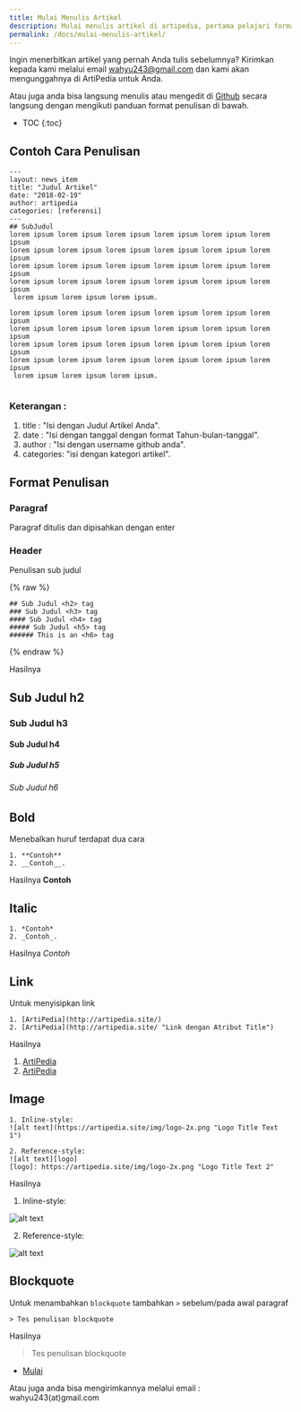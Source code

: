 ```yaml
---
title: Mulai Menulis Artikel
description: Mulai menulis artikel di artipedia, pertama pelajari format penulisan, mendaftar di github, dan fork repository.
permalink: /docs/mulai-menulis-artikel/
---
```


Ingin menerbitkan artikel yang pernah Anda tulis sebelumnya? Kirimkan kepada kami melalui email wahyu243@gmail.com dan kami akan mengunggahnya di ArtiPedia untuk Anda.

Atau juga anda bisa langsung menulis atau mengedit di [Github](https://github.com/ArtiPedia/ArtiPedia/new/master/docs/_posts "Github") secara langsung dengan mengikuti panduan format penulisan di bawah.

* TOC
{:toc}
## Contoh Cara Penulisan
```
---
layout: news_item
title: "Judul Artikel"
date: "2018-02-19"
author: artipedia
categories: [referensi]
---
## SubJudul
lorem ipsum lorem ipsum lorem ipsum lorem ipsum lorem ipsum lorem ipsum 
lorem ipsum lorem ipsum lorem ipsum lorem ipsum lorem ipsum lorem ipsum 
lorem ipsum lorem ipsum lorem ipsum lorem ipsum lorem ipsum lorem ipsum
lorem ipsum lorem ipsum lorem ipsum lorem ipsum lorem ipsum lorem ipsum 
 lorem ipsum lorem ipsum lorem ipsum.

lorem ipsum lorem ipsum lorem ipsum lorem ipsum lorem ipsum lorem ipsum 
lorem ipsum lorem ipsum lorem ipsum lorem ipsum lorem ipsum lorem ipsum 
lorem ipsum lorem ipsum lorem ipsum lorem ipsum lorem ipsum lorem ipsum
lorem ipsum lorem ipsum lorem ipsum lorem ipsum lorem ipsum lorem ipsum 
 lorem ipsum lorem ipsum lorem ipsum.


```


### Keterangan :
1. title : "Isi dengan Judul Artikel Anda".
2. date : "Isi dengan tanggal dengan format Tahun-bulan-tanggal".
3. author : "Isi dengan username github anda".
4. categories: "isi dengan kategori artikel".

## Format Penulisan 

### Paragraf
Paragraf ditulis dan dipisahkan dengan enter

### Header
Penulisan sub judul 

{% raw %}
```liquid
## Sub Judul <h2> tag
### Sub Judul <h3> tag
#### Sub Judul <h4> tag
##### Sub Judul <h5> tag
###### This is an <h6> tag
```
{% endraw %}

Hasilnya
## Sub Judul h2 
### Sub Judul h3 
#### Sub Judul h4 
##### Sub Judul h5 
###### Sub Judul h6

## Bold
Menebalkan huruf terdapat dua cara
```
1. **Contoh**
2. __Contoh__.
```
Hasilnya
**Contoh**

## Italic
```
1. *Contoh*
2. _Contoh_.
```
Hasilnya
*Contoh*

## Link
Untuk menyisipkan link
```
1. [ArtiPedia](http://artipedia.site/)
2. [ArtiPedia](http://artipedia.site/ "Link dengan Atribut Title")
```
Hasilnya 
1. [ArtiPedia](http://artipedia.site/)
2. [ArtiPedia](http://artipedia.site/ "Link dengan Atribut Title")

## Image
```
1. Inline-style: 
![alt text](https://artipedia.site/img/logo-2x.png "Logo Title Text 1")

2. Reference-style: 
![alt text][logo]
[logo]: https://artipedia.site/img/logo-2x.png "Logo Title Text 2"
```

Hasilnya
1. Inline-style: 

![alt text](https://artipedia.site/img/logo-2x.png "Logo Title Text 1")

2. Reference-style: 

![alt text][logo]

[logo]: https://artipedia.site/img/logo-2x.png "Logo Title Text 2"

## Blockquote
Untuk menambahkan <code>blockquote</code> tambahkan <code>></code> sebelum/pada awal paragraf
```
> Tes penulisan blockquote
```
Hasilnya
> Tes penulisan blockquote

<nav class='main-nav'><ul>
<li class="current">
    <a href="https://github.com/ArtiPedia/ArtiPedia/new/master/docs/_posts">Mulai</a>
 </li>
 </ul>
</nav>
<p class="note">Atau juga anda bisa mengirimkannya melalui email : wahyu243(at)gmail.com</p>
<p></p>


